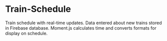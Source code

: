 # Train-Schedule
Train schedule with real-time updates.
Data entered about new trains stored in Firebase database.
Moment.js calculates time and converts formats for display on schedule.
